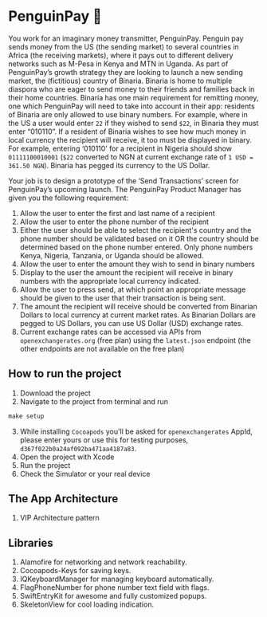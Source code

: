 # PenguinPay 🐧

You work for an imaginary money transmitter, PenguinPay.
Penguin pay sends money from the US (the sending market) to several countries in Africa (the receiving markets),
where it pays out to different delivery networks such as M-Pesa in Kenya and MTN in Uganda. As part of PenguinPay’s growth
strategy they are looking to launch a new sending market, the (fictitious) country of Binaria.
Binaria is home to multiple diaspora who are eager to send money to their friends and families back in their home countries.
Binaria has one main requirement for remitting money, one which PenguinPay will need to take into account in their app: residents of Binaria are only allowed to use binary numbers.
For example, where in the US a user would enter `22` if they wished to send `$22`, in Binaria they must enter “010110”. If a resident of Binaria wishes to see how much money in local currency the recipient will receive, it too must be displayed in binary. For example, entering ‘010110’ for a recipient in Nigeria should show `01111100010001` (`$22` converted to NGN at current exchange rate of `1 USD = 361.50 NGN`). Binaria has pegged its currency to the US Dollar.

Your job is to design a prototype of the ‘Send Transactions’ screen for PenguinPay’s upcoming launch. The PenguinPay Product Manager has given you the following requirement:
1. Allow the user to enter the first and last name of a recipient
2. Allow the user to enter the phone number of the recipient
3. Either the user should be able to select the recipient's country and the phone number
should be validated based on it OR the country should be determined based on the phone number entered. Only phone numbers Kenya, Nigeria, Tanzania, or Uganda should be allowed.
4. Allow the user to enter the amount they wish to send in binary numbers
5. Display to the user the amount the recipient will receive in binary numbers with the
appropriate local currency indicated.
6. Allow the user to press send, at which point an appropriate message should be given to
the user that their transaction is being sent.
7. The amount the recipient will receive should be converted from Binarian Dollars to local
currency at current market rates. As Binarian Dollars are pegged to US Dollars, you can use US Dollar (USD) exchange rates.
8. Current exchange rates can be accessed via APIs from `openexchangerates.org` (free plan) using the `latest.json` endpoint (the other endpoints are not available on the free plan)

## How to run the project

 1. Download the project
 2. Navigate to the project from terminal and run 
 ```swift
 make setup
 ```
 3. While installing `Cocoapods` you'll be asked for `openexchangerates` AppId, please enter yours or use this for testing purposes, `d367f022b0a24af092ba471aa4187a83`.
 4. Open the project with Xcode
 5. Run the project
 6. Check the Simulator or your real device

## The App Architecture

 1. VIP Architecture pattern
 
 ## Libraries
 
 1. Alamofire for networking and network reachability.
 2. Cocoapods-Keys for saving keys.
 3. IQKeyboardManager for managing keyboard automatically. 
 4. FlagPhoneNumber for phone number text field with flags.
 5. SwiftEntryKit for awesome and fully customized popups.
 6. SkeletonView for cool loading indication.
